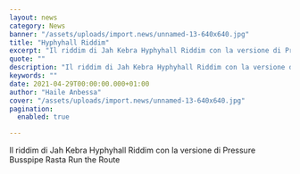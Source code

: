 ```yaml
---
layout: news
category: News
banner: "/assets/uploads/import.news/unnamed-13-640x640.jpg"
title: "Hyphyhall Riddim"
excerpt: "Il riddim di Jah Kebra Hyphyhall Riddim con la versione di Pressure Busspipe Rasta Run the Route"
quote: ""
description: "Il riddim di Jah Kebra Hyphyhall Riddim con la versione di Pressure Busspipe Rasta Run the Route"
keywords: ""
date: 2021-04-29T00:00:00.000+01:00
author: "Haile Anbessa"
cover: "/assets/uploads/import.news/unnamed-13-640x640.jpg"
pagination:
  enabled: true

---
```


Il riddim di Jah Kebra Hyphyhall Riddim con la versione di Pressure Busspipe Rasta Run the Route